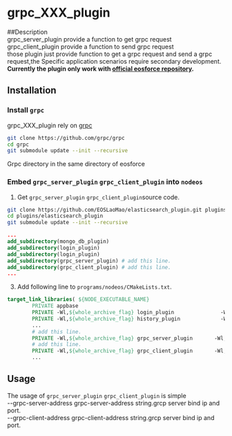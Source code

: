 # grpc_XXX_plugin
##Description  
grpc_server_plugin provide a function to get grpc request  
grpc_client_plugin provide a function to send grpc request  
those plugin just provide function to get a grpc request and send a grpc request,the Specific application scenarios require secondary development.  
**Currently the plugin only work with [official eosforce repository](https://github.com/eosforce/eosforce).**
## Installation
### Install `grpc`
grpc_XXX_plugin rely on [grpc](https://github.com/grpc/grpc)
```bash
git clone https://github.com/grpc/grpc
cd grpc
git submodule update --init --recursive
```
Grpc directory in the same directory of eosforce
### Embed `grpc_server_plugin` `grpc_client_plugin` into `nodeos`
1. Get `grpc_server_plugin`  `grpc_client_plugin`source code.
```bash
git clone https://github.com/EOSLaoMao/elasticsearch_plugin.git plugins/elasticsearch_plugin
cd plugins/elasticsearch_plugin
git submodule update --init --recursive
```
```cmake
...
add_subdirectory(mongo_db_plugin)
add_subdirectory(login_plugin)
add_subdirectory(login_plugin)
add_subdirectory(grpc_server_plugin) # add this line.
add_subdirectory(grpc_client_plugin) # add this line.
...
```
3. Add following line to `programs/nodeos/CMakeLists.txt`.

```cmake
target_link_libraries( ${NODE_EXECUTABLE_NAME}
        PRIVATE appbase
        PRIVATE -Wl,${whole_archive_flag} login_plugin               -Wl,${no_whole_archive_flag}
        PRIVATE -Wl,${whole_archive_flag} history_plugin             -Wl,${no_whole_archive_flag}
        ...
        # add this line.
        PRIVATE -Wl,${whole_archive_flag} grpc_server_plugin       -Wl,${no_whole_archive_flag}
        # add this line.
        PRIVATE -Wl,${whole_archive_flag} grpc_client_plugin       -Wl,${no_whole_archive_flag}
        ...
```
## Usage
The usage of `grpc_server_plugin` `grpc_client_plugin` is simple  
--grpc-server-address       grpc-server-address string.grcp server bind ip and port.  
--grpc-client-address       grpc-client-address string.grcp server bind ip and port.

